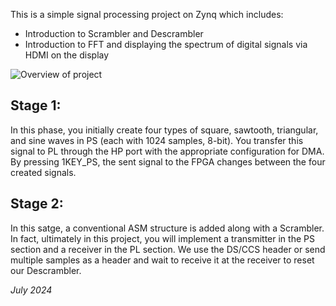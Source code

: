 This is a simple signal processing project on Zynq which includes:
  - Introduction to Scrambler and Descrambler
  - Introduction to FFT and displaying the spectrum of digital signals via HDMI on the display

![Overview of project](https://github.com/user-attachments/assets/e7c73c87-2a06-4fa6-85f6-3a38b8a34664)
## Stage 1:
In this phase, you initially create four types of square, sawtooth, triangular, and sine waves 
in PS (each with 1024 samples, 8-bit). You transfer this signal to PL through the HP port with 
the appropriate configuration for DMA. By pressing 1KEY_PS, the sent signal to the FPGA changes 
between the four created signals.
## Stage 2:
In this satge, a conventional ASM structure is added along with a Scrambler. In fact, ultimately 
in this project, you will implement a transmitter in the PS section and a receiver in the PL section.
We use the DS/CCS header or send multiple samples as a header and wait to receive it at the receiver
to reset our Descrambler.

*July 2024* 
